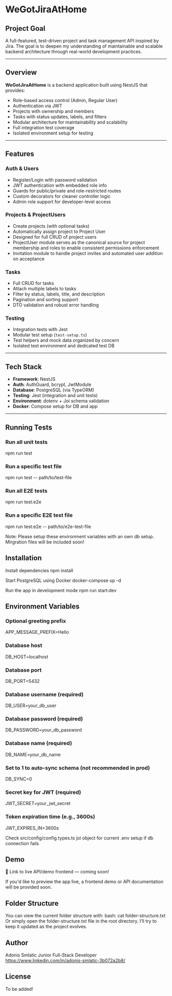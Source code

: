 # WeGotJiraAtHome

## Project Goal

A full-featured, test-driven project and task management API inspired by Jira. The goal is to deepen my understanding of maintainable and scalable backend architecture through real-world development practices.

---

## Overview

**WeGotJiraAtHome** is a backend application built using NestJS that provides:

- Role-based access control (Admin, Regular User)
- Authentication via JWT
- Projects with ownership and members
- Tasks with status updates, labels, and filters
- Modular architecture for maintainability and scalability
- Full integration test coverage
- Isolated environment setup for testing

---

## Features

### Auth & Users

- Register/Login with password validation
- JWT authentication with embedded role info
- Guards for public/private and role-restricted routes
- Custom decorators for cleaner controller logic
- Admin role support for developer-level access

### Projects & ProjectUsers

- Create projects (with optional tasks)
- Automatically assign project to Project User
- Designed for full CRUD of project users
- ProjectUser module serves as the canonical source for project membership and roles to enable consistent permissions enforcement
- Invitation module to handle project invites and automated user addition on acceptance

### Tasks

- Full CRUD for tasks
- Attach multiple labels to tasks
- Filter by status, labels, title, and description
- Pagination and sorting support
- DTO validation and robust error handling

### Testing

- Integration tests with Jest
- Modular test setup (`test-setup.ts`)
- Test helpers and mock data organized by concern
- Isolated test environment and dedicated test DB

---

## Tech Stack

- **Framework**: NestJS
- **Auth**: AuthGuard, bcrypt, JwtModule
- **Database**: PostgreSQL (via TypeORM)
- **Testing**: Jest (integration and unit tests)
- **Environment**: dotenv + Joi schema validation
- **Docker**: Compose setup for DB and app

---

## Running Tests

### Run all unit tests
npm run test

### Run a specific test file
npm run test -- path/to/test-file

### Run all E2E tests
npm run test:e2e

### Run a specific E2E test file
npm run test:e2e -- path/to/e2e-test-file

Note: Please setup these environment variables with an own db setup. Mirgration files will be included soon!


## Installation

Install dependencies
npm install

Start PostgreSQL using Docker
docker-compose up -d

Run the app in development mode
npm run start:dev

## Environment Variables
### Optional greeting prefix
APP_MESSAGE_PREFIX=Hello
### Database host
DB_HOST=localhost
### Database port
DB_PORT=5432
### Database username (required)
DB_USER=your_db_user
### Database password (required)
DB_PASSWORD=your_db_password
### Database name (required)
DB_NAME=your_db_name
### Set to 1 to auto-sync schema (not recommended in prod)
DB_SYNC=0
### Secret key for JWT (required)
JWT_SECRET=your_jwt_secret
### Token expiration time (e.g., 3600s)
JWT_EXPIRES_IN=3600s

Check src/config/config.types.ts joi object for current .env setup if db connection fails

## Demo
🔗 Link to live API/demo frontend — coming soon!

If you'd like to preview the app live, a frontend demo or API documentation will be provided soon.

## Folder Structure

You can view the current folder structure with:
bash:
cat folder-structure.txt
Or simply open the folder-structure.txt file in the root directory.
I’ll try to keep it updated as the project evolves.

## Author
Adonis Smlatic
Junior Full-Stack Developer
https://www.linkedin.com/in/adonis-smlatic-3b072a2b8/

## License
To be added!
